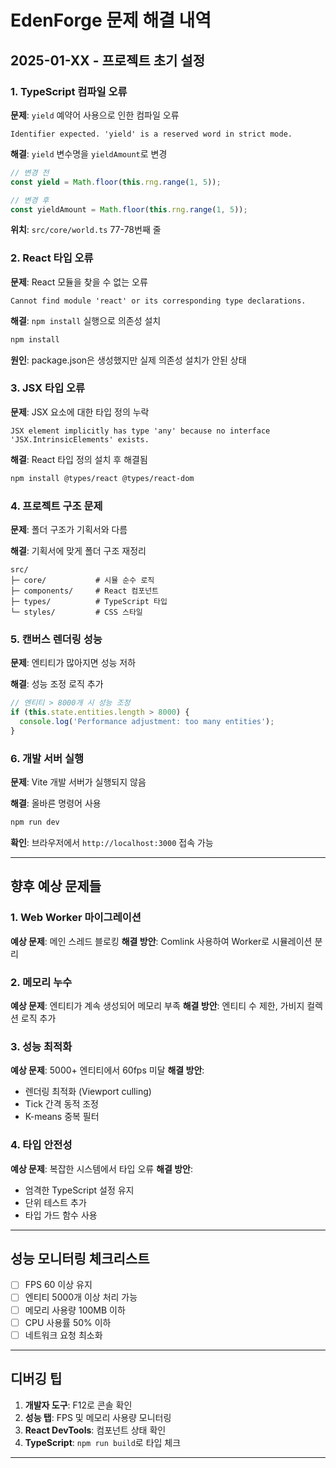 # EdenForge 문제 해결 내역

## 2025-01-XX - 프로젝트 초기 설정

### 1. TypeScript 컴파일 오류
**문제**: `yield` 예약어 사용으로 인한 컴파일 오류
```
Identifier expected. 'yield' is a reserved word in strict mode.
```

**해결**: `yield` 변수명을 `yieldAmount`로 변경
```typescript
// 변경 전
const yield = Math.floor(this.rng.range(1, 5));

// 변경 후  
const yieldAmount = Math.floor(this.rng.range(1, 5));
```

**위치**: `src/core/world.ts` 77-78번째 줄

### 2. React 타입 오류
**문제**: React 모듈을 찾을 수 없는 오류
```
Cannot find module 'react' or its corresponding type declarations.
```

**해결**: `npm install` 실행으로 의존성 설치
```bash
npm install
```

**원인**: package.json은 생성했지만 실제 의존성 설치가 안된 상태

### 3. JSX 타입 오류
**문제**: JSX 요소에 대한 타입 정의 누락
```
JSX element implicitly has type 'any' because no interface 'JSX.IntrinsicElements' exists.
```

**해결**: React 타입 정의 설치 후 해결됨
```bash
npm install @types/react @types/react-dom
```

### 4. 프로젝트 구조 문제
**문제**: 폴더 구조가 기획서와 다름

**해결**: 기획서에 맞게 폴더 구조 재정리
```
src/
├─ core/           # 시뮬 순수 로직
├─ components/     # React 컴포넌트
├─ types/          # TypeScript 타입
└─ styles/         # CSS 스타일
```

### 5. 캔버스 렌더링 성능
**문제**: 엔티티가 많아지면 성능 저하

**해결**: 성능 조정 로직 추가
```typescript
// 엔티티 > 8000개 시 성능 조정
if (this.state.entities.length > 8000) {
  console.log('Performance adjustment: too many entities');
}
```

### 6. 개발 서버 실행
**문제**: Vite 개발 서버가 실행되지 않음

**해결**: 올바른 명령어 사용
```bash
npm run dev
```

**확인**: 브라우저에서 `http://localhost:3000` 접속 가능

---

## 향후 예상 문제들

### 1. Web Worker 마이그레이션
**예상 문제**: 메인 스레드 블로킹
**해결 방안**: Comlink 사용하여 Worker로 시뮬레이션 분리

### 2. 메모리 누수
**예상 문제**: 엔티티가 계속 생성되어 메모리 부족
**해결 방안**: 엔티티 수 제한, 가비지 컬렉션 로직 추가

### 3. 성능 최적화
**예상 문제**: 5000+ 엔티티에서 60fps 미달
**해결 방안**: 
- 렌더링 최적화 (Viewport culling)
- Tick 간격 동적 조정
- K-means 중복 필터

### 4. 타입 안전성
**예상 문제**: 복잡한 시스템에서 타입 오류
**해결 방안**: 
- 엄격한 TypeScript 설정 유지
- 단위 테스트 추가
- 타입 가드 함수 사용

---

## 성능 모니터링 체크리스트

- [ ] FPS 60 이상 유지
- [ ] 엔티티 5000개 이상 처리 가능
- [ ] 메모리 사용량 100MB 이하
- [ ] CPU 사용률 50% 이하
- [ ] 네트워크 요청 최소화

---

## 디버깅 팁

1. **개발자 도구**: F12로 콘솔 확인
2. **성능 탭**: FPS 및 메모리 사용량 모니터링
3. **React DevTools**: 컴포넌트 상태 확인
4. **TypeScript**: `npm run build`로 타입 체크

--- 